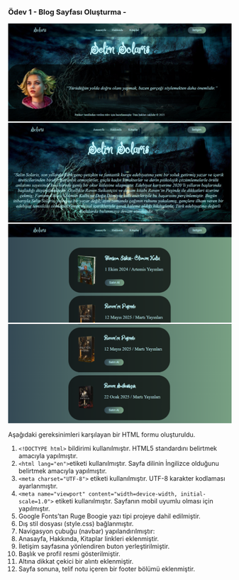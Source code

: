 ###  Ödev 1 - Blog Sayfası Oluşturma -
![ Author-Page](src/project-1.png)
![ Author-Page](src/project-2.png)
![ Author-Page](src/project-3.png)
![ Author-Page](src/project-4.png)

Aşağıdaki gereksinimleri karşılayan bir HTML formu oluşturuldu.

1. `<!DOCTYPE html>` bildirimi kullanılmıştır. HTML5 standardını belirtmek amacıyla yapılmıştır.
2. `<html lang="en">`etiketi kullanılmıştır. Sayfa dilinin İngilizce olduğunu belirtmek amacıyla yapılmıştır.
3. `<meta charset="UTF-8">` etiketi kullanılmıştır. UTF-8 karakter kodlaması ayarlanmıştır.
4. `<meta name="viewport" content="width=device-width, initial-scale=1.0">` etiketi kullanılmıştır. Sayfanın mobil uyumlu olması için yapılmıştır.
5. Google Fonts’tan Ruge Boogie yazı tipi projeye dahil edilmiştir.
6. Dış stil dosyası (style.css) bağlanmıştır.
7. Navigasyon çubuğu (navbar) yapılandırılmıştır:
8. Anasayfa, Hakkında, Kitaplar linkleri eklenmiştir.
9. İletişim sayfasına yönlendiren buton yerleştirilmiştir.
10. Başlık ve profil resmi gösterilmiştir.
11. Altına dikkat çekici bir alıntı eklenmiştir.
12. Sayfa sonuna, telif notu içeren bir footer bölümü eklenmiştir.
